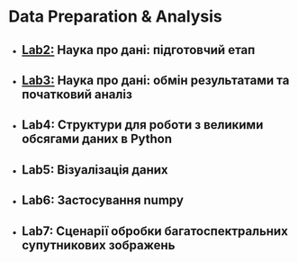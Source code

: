# Data Preparation & Analysis
* ## [Lab2:](/lab2) Наука про дані: підготовчий етап
* ## [Lab3:](/lab3) Наука про дані: обмін результатами та початковий аналіз
* ## Lab4: Структури для роботи з великими обсягами даних в Python
* ## Lab5: Візуалізація даних
* ## Lab6: Застосування numpy
* ## Lab7: Сценарії обробки багатоспектральних супутникових зображень
